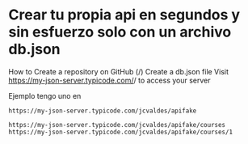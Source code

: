 
# Crear tu propia api en segundos y sin esfuerzo solo con un archivo db.json

How to
Create a repository on GitHub (<your-username>/<your-repo>)
Create a db.json file
Visit https://my-json-server.typicode.com/<your-username>/<your-repo> to access your server

Ejemplo tengo uno en 

```
https://my-json-server.typicode.com/jcvaldes/apifake

https://my-json-server.typicode.com/jcvaldes/apifake/courses
https://my-json-server.typicode.com/jcvaldes/apifake/courses/1
```